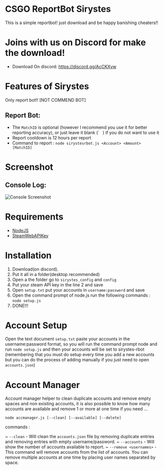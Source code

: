 # CSGO ReportBot Sirystes

This is a simple reportbot! just download and be happy banishing cheaters!!

# Joins with us on Discord for make the download!

- Download On discord: https://discord.gg/AcCKXyw


# Features of Sirystes

Only report bot!! [NOT COMMEND BOT]


## Report Bot:

- The `MatchID` is optional (however I recommend you use it for better reporting accuracy), or just leave it blank (` `` ``) if you do not want to use it
- Report cooldown is 12 hours per report
- Command to report : `node sirystesrbot.js <Account> <Amount> [MatchID]`

# Screenshot

## Console Log:

![Console Screenshot](./eB6cZqL.gif)

# Requirements

- [NodeJS](https://nodejs.org/)
- [SteamWebAPIKey](https://steamcommunity.com/dev/apikey)

# Installation

1. Download(on discord).
2. Put it all in a folder(desktop recommended)
3. Open a the folder go to `sirystes_config` and `config`
4. Put your steam API key in the line 2 and save
5. Open `setup.txt` put your accounts in `username:password` and save
6. Open the command prompt of node.js run the following commands : `node setup.js`
7. DONE!!!


# Account Setup

Open the text document `setup.txt` paste your accounts in the username:password format, so you will run the command prompt node and run
`node setup.js` and then your accounts will be set to sirystes-rbot (remembering that you must do setup every time you add a new accounts but you can do the process of adding manually if you just need to open `accounts.json`)


# Account Manager

Account manager helper to clean duplicate accounts and remove empty spaces and non existing accounts, it is also possible to know how many accounts are available and remove 1 or more at one time if you need ...

`node accmanager.js [--clean] [--available] [--delete]`

commands :

~ `--clean` - Will clean the `accounts.json` file by removing duplicate entries and removing entries with empty username/password.
~ `--accounts` - Will show the number of accounts available to report.
~ `--remove <usernames>` - This command will remove accounts from the list of accounts. You can remove multiple accounts at one time by placing user names separated by space.
